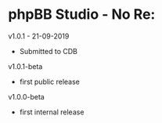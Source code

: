 # phpBB Studio - No Re:

v1.0.1 - 21-09-2019
- Submitted to CDB

v1.0.1-beta
- first public release

v1.0.0-beta
- first internal release
